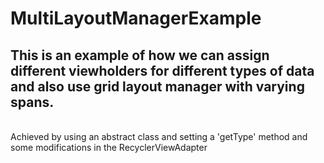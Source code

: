 # MultiLayoutManagerExample

## This is an example of how we can assign different viewholders for different types of data and also use grid layout manager with varying spans.
<br>
Achieved by using an abstract class and setting a 'getType' method and some modifications in the RecyclerViewAdapter
